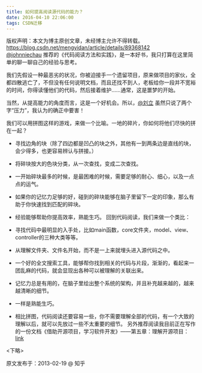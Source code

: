```yaml
---
title: 如何提高阅读源代码的能力？
date: 2016-04-10 22:06:00
tags: CSDN迁移
---
```

 版权声明：本文为博主原创文章，未经博主允许不得转载。 https://blog.csdn.net/mengyidan/article/details/89368142   
   [@johnniechau](https://link.jianshu.com?t=http://zhihu.com/people/johnniechau) 推荐的《代码阅读方法和实践》，是一本好书，我只打算在这里简单的聊一聊自己的经验与思考。

 我们先假设一种最恶劣的状况，你被迫接手一个遗留项目，原来做项目的家伙，全都四散逃亡了，不但没有任何说明文档，而且还找不到人，老板给你一段并不宽裕的时间，你得读懂他们的代码，然后接着维护……通常，这是噩梦的开始。

 当然，从提高能力的角度而言，这是一个好机会。所以，[@刘立](https://link.jianshu.com?t=http://zhihu.com/people/pi1ot) 虽然只说了两个字“压力”，我认为的确正中要害！

 我们可以用拼图这样的游戏，来做一个比喻。一地的碎片，你如何将他们尽快的拼在一起？

 
  * 寻找边角的块（除了四边都是凹凸的块之外，其他有一到两条边是直线的块，会少得多，也更容易辨认与拼接。） 
  * 将碎块按大的色块分类，从一次查找，变成二次查找。 
  * 一开始碎块最多的时候，是最困难的时候，需要足够的耐心、细心，以及一点点的运气。 
  * 如果你的记忆力足够的好，碰到的碎块能够在脑子里留下一定的印象，那么有助于你快速找到匹配的碎块。 
  * 经验能够帮助你提高效率，熟能生巧。 回到代码阅读，我们来做一个类比：

 
  * 寻找代码中最明显的入手处，比如main函数，core文件夹，model、view、controller的三种大类等等。 
  * 从理解文件夹、文件名开始，而不是一上来就埋头进入源代码之中。 
  * 一个好的全文搜索工具，能够帮你找到相关的代码与片段，渐渐的，看起来一团乱麻的代码，就会显现出各种可以被理解的关联出来。 
  * 记忆力总是有用的，在脑子里绘出整个系统的架构，并且补充越来越的，越来越清晰的细节。 
  * 一样是熟能生巧。 
  * 相比拼图，代码阅读还要容易一些，你不需要理解全部的代码，有一个大致的理解以后，就可以先放过一些不太重要的细节。 另外推荐阅读我目前正在写作的一份文档《借助开源项目，学习软件开发》——第五章：理解开源项目：[link](https://link.jianshu.com?t=http://sbbs.me/post/5061b20608158e116a000066)

 <下略>

 原文发布于：2013-02-19 @ 知乎

   
   
 